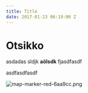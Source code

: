 ```yaml
---
title: Title
date: 2017-01-23 06:19:00 Z
---
```


# Otsikko

asdadas sldjk **aölsdk** fjasdfasdf

asdfasdfasdf

![map-marker-red-6aa9cc.png](/uploads/map-marker-red-6aa9cc.png)